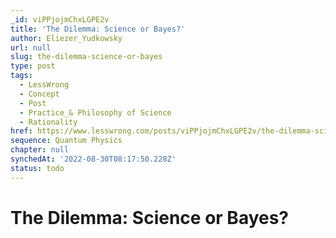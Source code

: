 ```yaml
---
_id: viPPjojmChxLGPE2v
title: 'The Dilemma: Science or Bayes?'
author: Eliezer_Yudkowsky
url: null
slug: the-dilemma-science-or-bayes
type: post
tags:
  - LessWrong
  - Concept
  - Post
  - Practice_& Philosophy of Science
  - Rationality
href: https://www.lesswrong.com/posts/viPPjojmChxLGPE2v/the-dilemma-science-or-bayes
sequence: Quantum Physics
chapter: null
synchedAt: '2022-08-30T08:17:50.228Z'
status: todo
---
```


# The Dilemma: Science or Bayes?

